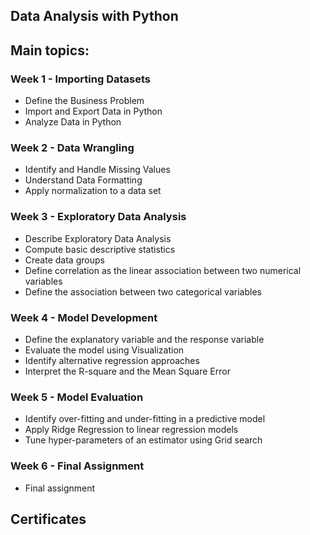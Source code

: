 ## Data Analysis with Python

## Main topics:
### Week 1 - Importing Datasets
* Define the Business Problem
* Import and Export Data in Python
* Analyze Data in Python
### Week 2 - Data Wrangling
* Identify and Handle Missing Values
* Understand Data Formatting
* Apply normalization to a data set
### Week 3 - Exploratory Data Analysis
* Describe Exploratory Data Analysis
* Compute basic descriptive statistics
* Create data groups
* Define correlation as the linear association between two numerical variables
* Define the association between two categorical variables
### Week 4 - Model Development
* Define the explanatory variable and the response variable
* Evaluate the model using Visualization
* Identify alternative regression approaches
* Interpret the R-square and the Mean Square Error
### Week 5 - Model Evaluation
* Identify over-fitting and under-fitting in a predictive model
* Apply Ridge Regression to linear regression models
* Tune hyper-parameters of an estimator using Grid search
### Week 6 - Final Assignment
* Final assignment


## Certificates





